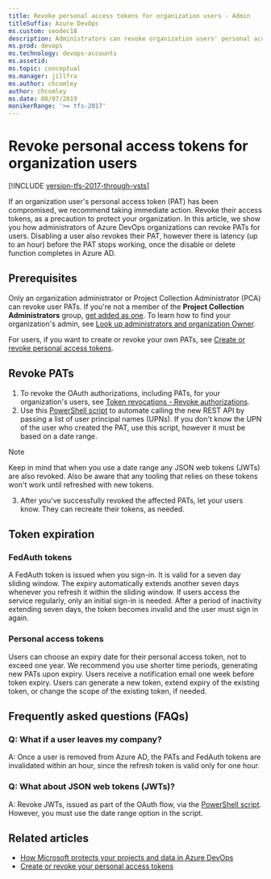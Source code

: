 ```yaml
---
title: Revoke personal access tokens for organization users - Admin
titleSuffix: Azure DevOps
ms.custom: seodec18
description: Administrators can revoke organization users' personal access tokens (PATs).
ms.prod: devops
ms.technology: devops-accounts
ms.assetid: 
ms.topic: conceptual
ms.manager: jillfra
ms.author: chcomley
author: chcomley
ms.date: 08/07/2019
monikerRange: '>= tfs-2017'
---
```


# Revoke personal access tokens for organization users

[!INCLUDE [version-tfs-2017-through-vsts](../../_shared/version-tfs-2017-through-vsts.md)]

If an organization user's personal access token (PAT) has been compromised, we recommend taking immediate action. Revoke their access tokens, as a precaution to protect your organization. In this article, we show you how administrators of Azure DevOps organizations can revoke PATs for users. Disabling a user also revokes their PAT, however there is latency (up to an hour) before the PAT stops working, once the disable or delete function completes in Azure AD. 

## Prerequisites

Only an organization administrator or Project Collection Administrator (PCA) can revoke user PATs. If you're not a member of the **Project Collection Administrators** group, [get added as one](../../organizations/security/set-project-collection-level-permissions.md). To learn how to find your organization's admin, see [Look up administrators and organization Owner](../security/lookup-organization-owner-admin.md).

For users, if you want to create or revoke your own PATs, see [Create or revoke personal access tokens](use-personal-access-tokens-to-authenticate.md).

## Revoke PATs

1. To revoke the OAuth authorizations, including PATs, for your organization's users, see [Token revocations - Revoke authorizations](https://docs.microsoft.com/rest/api/azure/devops/tokenadministration/token%20revocations/revoke%20authorizations?view=azure-devops-rest-5.0).
2. Use this [PowerShell script](https://github.com/Microsoft/vsts-script-samples/tree/master/PowerShell/TokenAdmin) to automate calling the new REST API by passing a list of user principal names (UPNs). If you don't know the UPN of the user who created the PAT, use this script, however it must be based on a date range.

> [!NOTE]
> Keep in mind that when you use a date range any JSON web tokens (JWTs) are also revoked. Also be aware that any tooling that relies on these tokens won't work until refreshed with new tokens.

3. After you've successfully revoked the affected PATs, let your users know. They can recreate their tokens, as needed.

<a id="token-expiration" />

## Token expiration

### FedAuth tokens

A FedAuth token is issued when you sign-in. It is valid for a seven day sliding window. The expiry automatically extends another seven days whenever you refresh it within the sliding window. If users access the service regularly, only an initial sign-in is needed. After a period of inactivity extending seven days, the token becomes invalid and the user must sign in again.

### Personal access tokens

Users can choose an expiry date for their personal access token, not to exceed one year. We recommend you use shorter time periods, generating new PATs upon expiry. Users receive a notification email one week before token expiry. Users can generate a new token, extend expiry of the existing token, or change the scope of the existing token, if needed.

## Frequently asked questions (FAQs)

### Q: What if a user leaves my company?

A: Once a user is removed from Azure AD, the PATs and FedAuth tokens are invalidated within an hour, since the refresh token is valid only for one hour.

### Q: What about JSON web tokens (JWTs)?

A: Revoke JWTs, issued as part of the OAuth flow, via the [PowerShell script](https://github.com/Microsoft/vsts-script-samples/tree/master/PowerShell/TokenAdmin). However, you must use the date range option in the script.

## Related articles

- [How Microsoft protects your projects and data in Azure DevOps](../../organizations/security/data-protection.md)
- [Create or revoke your personal access tokens](use-personal-access-tokens-to-authenticate.md)
